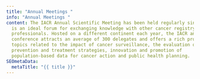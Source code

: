 ```yaml
---
title: "Annual Meetings "
info: "Annual Meetings "
content: The IACR Annual Scientific Meeting has been held regularly since 1970
  is an ideal forum for exchanging knowledge with other cancer registry
  professionals. Hosted on a different continent each year, the IACR annual
  conference attracts an average of 300 delegates and offers a rich programme on
  topics related to the impact of cancer surveillance, the evaluation of cancer
  prevention and treatment strategies, innovation and promotion of
  population-based data for cancer action and public health planning.
SEOmetaData:
  metaTitle: "{{ title }}"
---
```

